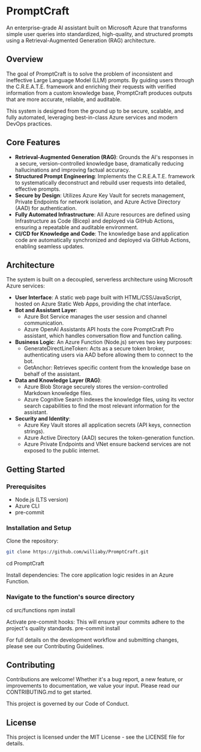 # PromptCraft

An enterprise-grade AI assistant built on Microsoft Azure that transforms simple user queries into
standardized, high-quality, and structured prompts using a Retrieval-Augmented Generation (RAG)
architecture.

## Overview

The goal of PromptCraft is to solve the problem of inconsistent and ineffective Large Language Model
(LLM) prompts. By guiding users through the C.R.E.A.T.E. framework and enriching their requests with
verified information from a custom knowledge base, PromptCraft produces outputs that are more accurate,
reliable, and auditable.

This system is designed from the ground up to be secure, scalable, and fully automated, leveraging
best-in-class Azure services and modern DevOps practices.

## Core Features

- **Retrieval-Augmented Generation (RAG)**: Grounds the AI's responses in a secure, version-controlled
knowledge base, dramatically reducing hallucinations and improving factual accuracy.
- **Structured Prompt Engineering**: Implements the C.R.E.A.T.E. framework to systematically deconstruct
and rebuild user requests into detailed, effective prompts.
- **Secure by Design**: Utilizes Azure Key Vault for secrets management, Private Endpoints for network
isolation, and Azure Active Directory (AAD) for authentication.
- **Fully Automated Infrastructure**: All Azure resources are defined using Infrastructure as Code (Bicep)
and deployed via GitHub Actions, ensuring a repeatable and auditable environment.
- **CI/CD for Knowledge and Code**: The knowledge base and application code are automatically synchronized
and deployed via GitHub Actions, enabling seamless updates.

## Architecture

The system is built on a decoupled, serverless architecture using Microsoft Azure services:

- **User Interface**: A static web page built with HTML/CSS/JavaScript, hosted on Azure Static Web Apps,
providing the chat interface.
- **Bot and Assistant Layer**:
  - Azure Bot Service manages the user session and channel communication.
  - Azure OpenAI Assistants API hosts the core PromptCraft Pro assistant, which handles
  conversation flow and function calling.
- **Business Logic**: An Azure Function (Node.js) serves two key purposes:
  - GenerateDirectLineToken: Acts as a secure token broker, authenticating users via AAD before allowing
  them to connect to the bot.
  - GetAnchor: Retrieves specific content from the knowledge base on behalf of the assistant.
- **Data and Knowledge Layer (RAG)**:
  - Azure Blob Storage securely stores the version-controlled Markdown knowledge files.
  - Azure Cognitive Search indexes the knowledge files, using its vector search capabilities
  to find the most relevant information for the assistant.
- **Security and Identity**:
  - Azure Key Vault stores all application secrets (API keys, connection strings).
  - Azure Active Directory (AAD) secures the token-generation function.
  - Azure Private Endpoints and VNet ensure backend services are not exposed to the public internet.

## Getting Started

### Prerequisites

- Node.js (LTS version)
- Azure CLI
- pre-commit

### Installation and Setup

Clone the repository:

```bash
git clone https://github.com/williaby/PromptCraft.git
```

cd PromptCraft

Install dependencies:
The core application logic resides in an Azure Function.

### Navigate to the function's source directory

cd src/functions
npm install

Activate pre-commit hooks:
This will ensure your commits adhere to the project's quality standards.
pre-commit install

For full details on the development workflow and submitting changes, please see our Contributing
Guidelines.

## Contributing

Contributions are welcome! Whether it's a bug report, a new feature, or improvements to documentation,
we value your input. Please read our CONTRIBUTING.md to get started.

This project is governed by our Code of Conduct.

## License

This project is licensed under the MIT License - see the LICENSE file for details.

